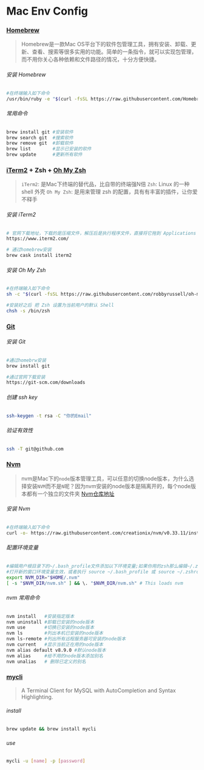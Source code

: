 # Mac Env Config

### [Homebrew](https://brew.sh/)

> Homebrew是一款Mac OS平台下的软件包管理工具，拥有安装、卸载、更新、查看、搜索等很多实用的功能。简单的一条指令，就可以实现包管理，而不用你关心各种依赖和文件路径的情况，十分方便快捷。
> 


###### 安装 Homebrew

```bash
#在终端输入如下命令
/usr/bin/ruby -e "$(curl -fsSL https://raw.githubusercontent.com/Homebrew/install/master/install)"
```

###### 常用命令
```bash
brew install git #安装软件
brew search git  #搜索软件
brew remove git  #卸载软件
brew list        #显示已安装的软件
brew update      #更新所有软件
```

### [iTerm2](https://www.iterm2.com/) +  Zsh + [Oh My Zsh](https://github.com/robbyrussell/oh-my-zsh)

>`iTerm2`: 是Mac下终端的替代品，比自带的终端强N倍
>`Zsh`: Linux 的一种 shell 外壳
>`Oh My Zsh`: 是用来管理 zsh 的配置，具有有丰富的插件，让你爱不释手

###### 安装 iTerm2
```bash
# 官网下载地址，下载的是压缩文件，解压后是执行程序文件，直接将它拖到 Applications 目录下
https://www.iterm2.com/

# 通过homebrew安装
brew cask install iterm2
```
###### 安装 Oh My Zsh

```bash
#在终端输入如下命令
sh -c "$(curl -fsSL https://raw.githubusercontent.com/robbyrussell/oh-my-zsh/master/tools/install.sh)"

#安装好之后 把 Zsh 设置为当前用户的默认 Shell
chsh -s /bin/zsh
```



### [Git](https://git-scm.com/)

###### 安装 Git
```bash
#通过homebrw安装
brew install git

#通过官网下载安装
https://git-scm.com/downloads
```
###### 创建 ssh key
```bash
ssh-keygen -t rsa -C "你的Email"
```
###### 验证有效性
```bash
ssh -T git@github.com 
```

### [Nvm](https://github.com/creationix/nvm)
> nvm是Mac下的`node`版本管理工具，可以任意的切换node版本，为什么选择安装`NVM`而不是`N`呢？因为nvm安装的node版本是隔离开的，每个node版本都有一个独立的文件夹
> [Nvm仓库地址](https://github.com/creationix/nvm)

###### 安装 Nvm

```bash
#在终端输入如下命令
curl -o- https://raw.githubusercontent.com/creationix/nvm/v0.33.11/install.sh | bash
```
###### 配置环境变量
```bash
#编辑用户根目录下的~/.bash_profile文件添加以下环境变量;如果你用的zsh那么编辑~/.zshrc
#打开新的窗口环境变量生效，或者执行 source ~/.bash_profile 或 source ~/.zshrc 及时生效
export NVM_DIR="$HOME/.nvm"
[ -s "$NVM_DIR/nvm.sh" ] && \. "$NVM_DIR/nvm.sh" # This loads nvm
```
###### nvm 常用命令
```bash
nvm install   #安装指定版本
nvm uninstall #卸载已安装的node版本
nvm use       #切换已安装的node版本
nvm ls        #列出本机已安装的node版本
nvm ls-remote #列出所有远程服务器可安装的node版本
nvm current   #显示当前正在用的node版本
nvm alias default v8.9.0 #默认node版本
nvm alias     #给不用的node版本添加别名
nvm unalias   # 删除已定义的别名
```

### [mycli](https://github.com/dbcli/mycli)
> A Terminal Client for MySQL with AutoCompletion and Syntax Highlighting.

###### install
```bash
brew update && brew install mycli 
```

###### use
```bash
mycli -u [name] -p [password]
```





